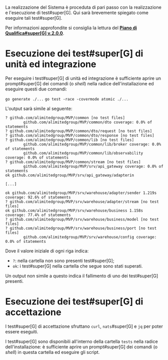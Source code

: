 La realizzazione del Sistema è proceduta di pari passo con la realizzazione e l'esecuzione di test#super[G]. Qui sarà brevemente spiegato come eseguire tali test#super[G].

Per informazioni approfondite si consiglia la lettura del [**Piano di Qualifica#super[G] v.2.0.0**](https://alimitedgroup.github.io/PQ%20v2.0.0.pdf).

# Esecuzione dei test#super[G] di unità ed integrazione

Per eseguire i test#super[G] di unità ed integrazione è sufficiente aprire un prompt#super[G] dei comandi (o _shell_) nella radice dell'installazione ed eseguire questi due comandi:

`go generate ./...`
`go tеst -race -covermode atomic ./...`

L'output sarà simile al seguente:

```
? github.com/alimitedgroup/MVP/common [no tеst files]
        github.com/alimitedgroup/MVP/common/dto coverage: 0.0% of statements
? github.com/alimitedgroup/MVP/common/dto/request [no tеst files]
? github.com/alimitedgroup/MVP/common/dto/response [no tеst files]
? github.com/alimitedgroup/MVP/common/lib [no tеst files]
        github.com/alimitedgroup/MVP/common/lib/broker coverage: 0.0% of statements
        github.com/alimitedgroup/MVP/common/lib/observability coverage: 0.0% of statements
? github.com/alimitedgroup/MVP/common/stream [no tеst files]
        github.com/alimitedgroup/MVP/srv/api_gateway coverage: 0.0% of statements
ok github.com/alimitedgroup/MVP/srv/api_gateway/adapterin

[...]

ok github.com/alimitedgroup/MVP/srv/warehouse/adapter/sender 1.219s coverage: 92.6% of statements
? github.com/alimitedgroup/MVP/srv/warehouse/adapter/stream [no tеst files]
ok github.com/alimitedgroup/MVP/srv/warehouse/business 1.158s coverage: 77.4% of statements
? github.com/alimitedgroup/MVP/srv/warehouse/business/model [no tеst files]
? github.com/alimitedgroup/MVP/srv/warehouse/business/port [no tеst files]
        github.com/alimitedgroup/MVP/srv/warehouse/config coverage: 0.0% of statements
```

Dove il valore iniziale di ogni riga indica:

- `?`: nella cartella non sono presenti test#super[G];
- `ok`: i test#super[G] nella cartella che segue sono stati superati.

Un output non simile a questo indica il fallimento di uno dei test#super[G] presenti.

# Esecuzione dei test#super[G] di accettazione

I test#super[G] di accettazione sfruttano `curl`, `nats`#super[G] e `jq` per poter essere eseguiti.

I test#super[G] sono disponibili all'interno della cartella `tests` nella radice dell'installazione: è sufficiente aprire un prompt#super[G] dei comandi (o _shell_) in questa cartella ed eseguire gli script.

